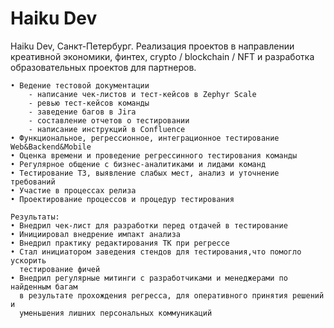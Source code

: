 # <b>Haiku Dev</b>

Haiku Dev, Санкт-Петербург. Реализация проектов в направлении креативной экономики, финтех, crypto / blockchain / NFT и разработка образовательных проектов для партнеров.

``` text
• Ведение тестовой документации 
    - написание чек-листов и тест-кейсов в Zephyr Scale
    - ревью тест-кейсов команды
    - заведение багов в Jira
    - составление отчетов о тестировании
    - написание инструкций в Confluence
• Функциональное, регрессионное, интеграционное тестирование Web&Backend&Mobile
• Оценка времени и проведение регрессинного тестирования команды
• Регулярное общение с бизнес-аналитиками и лидами команд
• Тестирование ТЗ, выявление слабых мест, анализ и уточнение требований 
• Участие в процессах релиза
• Проектирование процессов и процедур тестирования

Результаты:
• Внедрил чек-лист для разработки перед отдачей в тестирование
• Инициировал внедрение импакт анализа
• Внедрил практику редактирования ТК при регрессе
• Стал инициатором заведения стендов для тестирования,что помогло ускорить 
  тестирование фичей
• Внедрил регулярные митинги с разработчиками и менеджерами по найденным багам 
  в результате прохождения регресса, для оперативного принятия решений и 
  уменьшения лишних персональных коммуникаций
```
